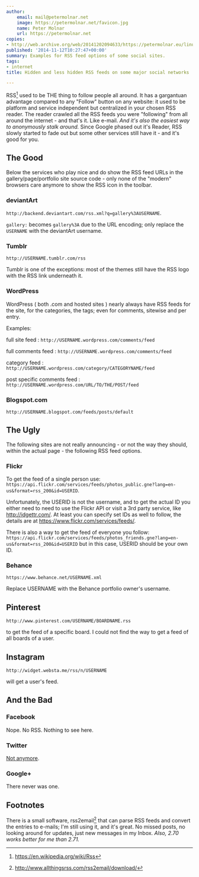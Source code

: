 ```yaml
---
author:
    email: mail@petermolnar.net
    image: https://petermolnar.net/favicon.jpg
    name: Peter Molnar
    url: https://petermolnar.net
copies:
- http://web.archive.org/web/20141202094633/https://petermolnar.eu/linux-tech-coding/rss-is-still-alive/
published: '2014-11-12T10:27:47+00:00'
summary: Examples for RSS feed options of some social sites.
tags:
- internet
title: Hidden and less hidden RSS feeds on some major social networks

---
```


RSS[^1] used to be THE thing to follow people all around. It has a
gargantuan advantage compared to any "Follow" button on any website: it
used to be platform and service independent but centralized in your
chosen RSS reader. The reader crawled all the RSS feeds you were
"following" from all around the internet - and that's it. Like e-mail.
*And it's also the easiest way to anonymously stalk around.* Since
Google phased out it's Reader, RSS slowly started to fade out but some
other services still have it - and it's good for you.

## The Good

Below the services who play nice and do show the RSS feed URLs in the
gallery/page/portfolio site source code - only none of the "modern"
browsers care anymore to show the RSS icon in the toolbar.

### deviantArt

`http://backend.deviantart.com/rss.xml?q=gallery%3AUSERNAME`.

`gallery:` becomes `gallery%3A` due to the URL encoding; only replace
the `USERNAME` with the deviantArt username.

### Tumblr

`http://USERNAME.tumblr.com/rss`

Tumblr is one of the exceptions: most of the themes still have the RSS
logo with the RSS link underneath it.

### WordPress

WordPress ( both .com and hosted sites ) nearly always have RSS feeds
for the site, for the categories, the tags; even for comments, sitewise
and per entry.

Examples:

full site feed
:   `http://USERNAME.wordpress.com/comments/feed`

full comments feed
:   `http://USERNAME.wordpress.com/comments/feed`

category feed
:   `http://USERNAME.wordpress.com/category/CATEGORYNAME/feed`

post specific comments feed
:   `http://USERNAME.wordpress.com/URL/TO/THE/POST/feed`

### Blogspot.com

`http://USERNAME.blogspot.com/feeds/posts/default`

## The Ugly

The following sites are not really announcing - or not the way they
should, within the actual page - the following RSS feed options.

### Flickr

To get the feed of a single person use:
`https://api.flickr.com/services/feeds/photos_public.gne?lang=en-us&format=rss_200&id=USERID`.

Unfortunately, the USERID is not the username, and to get the actual ID
you either need to need to use the Flickr API or visit a 3rd party
service, like <http://idgettr.com/>. At least you can specify set IDs as
well to follow, the details are at
<https://www.flickr.com/services/feeds/>.

There is also a way to get the feed of everyone you follow:
`https://api.flickr.com/services/feeds/photos_friends.gne?lang=en-us&format=rss_200&id=USERID`
but in this case, USERID should be your own ID.

### Behance

`https://www.behance.net/USERNAME.xml`

Replace USERNAME with the Behance portfolio owner's username.

## Pinterest

`http://www.pinterest.com/USERNAME/BOARDNAME.rss`

to get the feed of a specific board. I could not find the way to get a
feed of all boards of a user.

## Instagram

`http://widget.websta.me/rss/n/USERNAME`

will get a user's feed.

## And the Bad

### Facebook

Nope. No RSS. Nothing to see here.

### Twitter

[Not
anymore](https://www.seroundtable.com/twitter-rss-depreciated-16973.html).

### Google+

There never was one.

## Footnotes

There is a small software, rss2email[^2] that can parse RSS feeds and
convert the entries to e-mails; I'm still using it, and it's great. No
missed posts, no looking around for updates, just new messages in my
Inbox. *Also, 2.70 works better for me than 2.71.*

[^1]: <https://en.wikipedia.org/wiki/Rss>

[^2]: <http://www.allthingsrss.com/rss2email/download/>